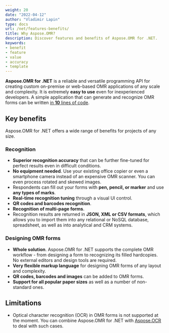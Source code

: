 ```yaml
---
weight: 20
date: "2022-04-12"
author: "Vladimir Lapin"
type: docs
url: /net/features-benefits/
title: Why Aspose.OMR?
description: Discover features and benefits of Aspose.OMR for .NET.
keywords:
- benefit
- feature
- value
- accuracy
- template
---
```


**Aspose.OMR for .NET** is a reliable and versatile programming API for creating custom on-premise or web-based OMR applications of any scale and complexity. It is extremely **easy to use** even for inexperienced developers. A simple application that can generate and recognize OMR forms can be written [in **10** lines of code](/omr/net/hello-world/).

## Key benefits

Aspose.OMR for .NET offers a wide range of benefits for projects of any size.

### Recognition

- **Superior recognition accuracy** that can be further fine-tuned for perfect results even in difficult conditions.
- **No equipment needed**. Use your existing office copier or even a smartphone camera instead of an expensive OMR scanner. You can even process rotated and skewed images.
- Respondents can fill out your forms with **pen, pencil, or marker** and use **any types of marks**.
- **Real-time recognition tuning** through a visual UI control.
- **QR codes and barcodes recognition**.
- **Recognition of multi-page forms**.
- Recognition results are returned in **JSON, XML or CSV formats**, which allows you to import them into any relational or NoSQL database, spreadsheet, as well as into analytical and CRM systems.

### Designing OMR forms

- **Whole solution**. Aspose.OMR for .NET supports the complete OMR workflow - from designing a form to recognizing its filled hardcopies.  
  No external editors and design tools are required.
- **Very flexible markup language** for designing OMR forms of any layout and complexity.
- **QR codes, barcodes and images** can be added to OMR forms.
- **Support for all popular paper sizes** as well as a number of non-standard ones.

## Limitations

- Optical character recognition (OCR) in OMR forms is not supported at the moment. You can combine Aspose.OMR for .NET with [Aspose.OCR](https://products.aspose.app/ocr) to deal with such cases.
